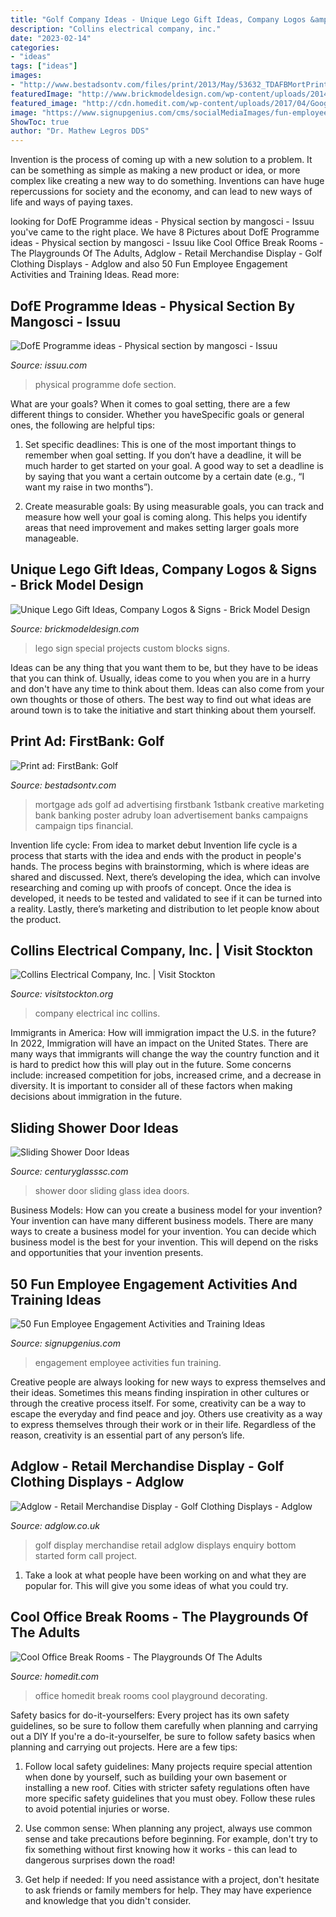 ```yaml
---
title: "Golf Company Ideas - Unique Lego Gift Ideas, Company Logos &amp; Signs"
description: "Collins electrical company, inc."
date: "2023-02-14"
categories:
- "ideas"
tags: ["ideas"]
images:
- "http://www.bestadsontv.com/files/print/2013/May/53632_TDAFBMortPrintGolf72lge.jpg"
featuredImage: "http://www.brickmodeldesign.com/wp-content/uploads/2014/04/Special_Projects_Google_Lego_Logo_Full_Size.jpg"
featured_image: "http://cdn.homedit.com/wp-content/uploads/2017/04/Google-Office-Kuala-Lumpur-Playground.jpg"
image: "https://www.signupgenius.com/cms/socialMediaImages/fun-employee-engagement-activities-training-ideas-facebook-1200x630.png"
ShowToc: true
author: "Dr. Mathew Legros DDS"
---
```



Invention is the process of coming up with a new solution to a problem. It can be something as simple as making a new product or idea, or more complex like creating a new way to do something. Inventions can have huge repercussions for society and the economy, and can lead to new ways of life and ways of paying taxes.

	

		
looking for DofE Programme ideas - Physical section by mangosci - Issuu you've came to the right place. We have 8 Pictures about DofE Programme ideas - Physical section by mangosci - Issuu like Cool Office Break Rooms - The Playgrounds Of The Adults, Adglow - Retail Merchandise Display - Golf Clothing Displays - Adglow and also 50 Fun Employee Engagement Activities and Training Ideas. Read more:
		
    
## DofE Programme Ideas - Physical Section By Mangosci - Issuu

<img loading=lazy src="https://image.isu.pub/131015163855-fb800cd2d5a9ae0ee2f819104b032e2e/jpg/page_1.jpg" onerror="this.onerror=null;this.src='https://tse1.mm.bing.net/th?id=OIP.D2UWXcCVoAae55xQIXZibgHaKe&amp;pid=15.1';" alt="DofE Programme ideas - Physical section by mangosci - Issuu">

_Source: issuu.com_

>physical programme dofe section. 

	

What are your goals?
When it comes to goal setting, there are a few different things to consider. Whether you haveSpecific goals or general ones, the following are helpful tips:
1. Set specific deadlines: This is one of the most important things to remember when goal setting. If you don’t have a deadline, it will be much harder to get started on your goal. A good way to set a deadline is by saying that you want a certain outcome by a certain date (e.g., “I want my raise in two months”).

2. Create measurable goals: By using measurable goals, you can track and measure how well your goal is coming along. This helps you identify areas that need improvement and makes setting larger goals more manageable.

    
## Unique Lego Gift Ideas, Company Logos &amp; Signs - Brick Model Design

<img loading=lazy src="http://www.brickmodeldesign.com/wp-content/uploads/2014/04/Special_Projects_Google_Lego_Logo_Full_Size.jpg" onerror="this.onerror=null;this.src='https://tse4.mm.bing.net/th?id=OIP.sJVltpGMnhpsjRmjNbEIoAHaDo&amp;pid=15.1';" alt="Unique Lego Gift Ideas, Company Logos &amp; Signs - Brick Model Design">

_Source: brickmodeldesign.com_

>lego sign special projects custom blocks signs. 

	

Ideas can be any thing that you want them to be, but they have to be ideas that you can think of. Usually, ideas come to you when you are in a hurry and don't have any time to think about them. Ideas can also come from your own thoughts or those of others. The best way to find out what ideas are around town is to take the initiative and start thinking about them yourself.

    
## Print Ad: FirstBank: Golf

<img loading=lazy src="http://www.bestadsontv.com/files/print/2013/May/53632_TDAFBMortPrintGolf72lge.jpg" onerror="this.onerror=null;this.src='https://tse2.mm.bing.net/th?id=OIP.tI3hPNjgMPbxptz6LTCyiQHaJn&amp;pid=15.1';" alt="Print ad: FirstBank: Golf">

_Source: bestadsontv.com_

>mortgage ads golf ad advertising firstbank 1stbank creative marketing bank banking poster adruby loan advertisement banks campaigns campaign tips financial. 

	

Invention life cycle: From idea to market debut
Invention life cycle is a process that starts with the idea and ends with the product in people's hands. The process begins with brainstorming, which is where ideas are shared and discussed. Next, there’s developing the idea, which can involve researching and coming up with proofs of concept. Once the idea is developed, it needs to be tested and validated to see if it can be turned into a reality. Lastly, there’s marketing and distribution to let people know about the product.

    
## Collins Electrical Company, Inc. | Visit Stockton

<img loading=lazy src="https://www.visitstockton.org/imager/files_idss_com/C102/f54a929c-248b-4adf-ba09-6773dbe3684b_bc0d2157d501d4729a3d5631708a6b2e.png" onerror="this.onerror=null;this.src='https://tse1.mm.bing.net/th?id=OIP.1naXBUcwQQneXpzXOQNiogHaD4&amp;pid=15.1';" alt="Collins Electrical Company, Inc. | Visit Stockton">

_Source: visitstockton.org_

>company electrical inc collins. 

	

Immigrants in America: How will immigration impact the U.S. in the future?
In 2022, Immigration will have an impact on the United States. There are many ways that immigrants will change the way the country function and it is hard to predict how this will play out in the future. Some concerns include: increased competition for jobs, increased crime, and a decrease in diversity. It is important to consider all of these factors when making decisions about immigration in the future.

    
## Sliding Shower Door Ideas

<img loading=lazy src="https://centuryglasssc.com/wp-content/uploads/2020/08/Shower-glass-door-idea-1-v1.jpg" onerror="this.onerror=null;this.src='https://tse1.mm.bing.net/th?id=OIP.c0UUCJLpSK8ESm118ZBLZgHaLH&amp;pid=15.1';" alt="Sliding Shower Door Ideas">

_Source: centuryglasssc.com_

>shower door sliding glass idea doors. 

	

Business Models: How can you create a business model for your invention?
Your invention can have many different business models. There are many ways to create a business model for your invention. You can decide which business model is the best for your invention. This will depend on the risks and opportunities that your invention presents.

    
## 50 Fun Employee Engagement Activities And Training Ideas

<img loading=lazy src="https://www.signupgenius.com/cms/socialMediaImages/fun-employee-engagement-activities-training-ideas-facebook-1200x630.png" onerror="this.onerror=null;this.src='https://tse4.mm.bing.net/th?id=OIP.DR84jS_0xWuB0NYG2HNkAQHaD4&amp;pid=15.1';" alt="50 Fun Employee Engagement Activities and Training Ideas">

_Source: signupgenius.com_

>engagement employee activities fun training. 

	

Creative people are always looking for new ways to express themselves and their ideas. Sometimes this means finding inspiration in other cultures or through the creative process itself. For some, creativity can be a way to escape the everyday and find peace and joy. Others use creativity as a way to express themselves through their work or in their life. Regardless of the reason, creativity is an essential part of any person’s life.

    
## Adglow - Retail Merchandise Display - Golf Clothing Displays - Adglow

<img loading=lazy src="http://adglow.co.uk/wp-content/uploads/2016/07/Golf_gallery6.jpg" onerror="this.onerror=null;this.src='https://tse1.mm.bing.net/th?id=OIP.JO9YRcaU_tLbATtLsWtj_gHaF2&amp;pid=15.1';" alt="Adglow - Retail Merchandise Display - Golf Clothing Displays - Adglow">

_Source: adglow.co.uk_

>golf display merchandise retail adglow displays enquiry bottom started form call project. 

	

1. Take a look at what people have been working on and what they are popular for. This will give you some ideas of what you could try. 

    
## Cool Office Break Rooms - The Playgrounds Of The Adults

<img loading=lazy src="http://cdn.homedit.com/wp-content/uploads/2017/04/Google-Office-Kuala-Lumpur-Playground.jpg" onerror="this.onerror=null;this.src='https://tse1.mm.bing.net/th?id=OIP.ahnsZVZqs4xCunZUrXHhsAHaKS&amp;pid=15.1';" alt="Cool Office Break Rooms - The Playgrounds Of The Adults">

_Source: homedit.com_

>office homedit break rooms cool playground decorating. 

	

Safety basics for do-it-yourselfers: Every project has its own safety guidelines, so be sure to follow them carefully when planning and carrying out a DIY
If you're a do-it-yourselfer, be sure to follow safety basics when planning and carrying out projects. Here are a few tips:
1. Follow local safety guidelines: Many projects require special attention when done by yourself, such as building your own basement or installing a new roof. Cities with stricter safety regulations often have more specific safety guidelines that you must obey. Follow these rules to avoid potential injuries or worse.

2. Use common sense: When planning any project, always use common sense and take precautions before beginning. For example, don't try to fix something without first knowing how it works - this can lead to dangerous surprises down the road!

3. Get help if needed: If you need assistance with a project, don't hesitate to ask friends or family members for help. They may have experience and knowledge that you didn't consider.

